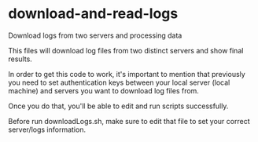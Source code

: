 # download-and-read-logs
Download logs from two servers and processing data

This files will download log files from two distinct servers and show final results.

In order to get this code to work, it's important to mention that previously you need to set authentication keys between your local server (local machine) and servers you want to download log files from.

Once you do that, you'll be able to edit and run scripts successfully.

Before run downloadLogs.sh, make sure to edit that file to set your correct server/logs information.
